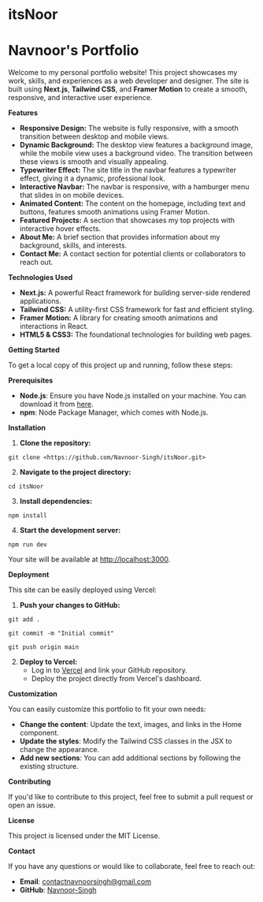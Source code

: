 # itsNoor
# Navnoor's Portfolio

Welcome to my personal portfolio website! This project showcases my work, skills, and experiences as a web developer and designer. The site is built using **Next.js**, **Tailwind CSS**, and **Framer Motion** to create a smooth, responsive, and interactive user experience.

**Features**

- **Responsive Design:** The website is fully responsive, with a smooth transition between desktop and mobile views.
- **Dynamic Background:** The desktop view features a background image, while the mobile view uses a background video. The transition between these views is smooth and visually appealing.
- **Typewriter Effect:** The site title in the navbar features a typewriter effect, giving it a dynamic, professional look.
- **Interactive Navbar:** The navbar is responsive, with a hamburger menu that slides in on mobile devices.
- **Animated Content:** The content on the homepage, including text and buttons, features smooth animations using Framer Motion.
- **Featured Projects:** A section that showcases my top projects with interactive hover effects.
- **About Me:** A brief section that provides information about my background, skills, and interests.
- **Contact Me:** A contact section for potential clients or collaborators to reach out.

**Technologies Used**

- **Next.js:** A powerful React framework for building server-side rendered applications.
- **Tailwind CSS:** A utility-first CSS framework for fast and efficient styling.
- **Framer Motion:** A library for creating smooth animations and interactions in React.
- **HTML5 & CSS3:** The foundational technologies for building web pages.

**Getting Started**

To get a local copy of this project up and running, follow these steps:

**Prerequisites**

- **Node.js**: Ensure you have Node.js installed on your machine. You can download it from [here](https://nodejs.org/).
- **npm**: Node Package Manager, which comes with Node.js.

**Installation**

1. **Clone the repository:**

```
git clone <https://github.com/Navnoor-Singh/itsNoor.git>

```
2. **Navigate to the project directory:**

```
cd itsNoor
```

3. **Install dependencies:**

```
npm install
```

4. **Start the development server:**

```
npm run dev
```

Your site will be available at <http://localhost:3000>.

**Deployment**

This site can be easily deployed using Vercel:

1. **Push your changes to GitHub:**

```
git add .
```

```
git commit -m "Initial commit"
```

```
git push origin main
```

2. **Deploy to Vercel:**
    - Log in to [Vercel](https://vercel.com/) and link your GitHub repository.
    - Deploy the project directly from Vercel's dashboard.

**Customization**

You can easily customize this portfolio to fit your own needs:

- **Change the content**: Update the text, images, and links in the Home component.
- **Update the styles**: Modify the Tailwind CSS classes in the JSX to change the appearance.
- **Add new sections**: You can add additional sections by following the existing structure.

**Contributing**

If you'd like to contribute to this project, feel free to submit a pull request or open an issue.

**License**

This project is licensed under the MIT License.

**Contact**

If you have any questions or would like to collaborate, feel free to reach out:

- **Email**: [contactnavnoorsingh@gmail.com](mailto:contactnavnoorsingh@gmail.com)
- **GitHub**: [Navnoor-Singh](https://github.com/Navnoor-Singh)
